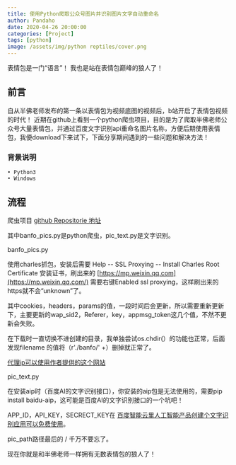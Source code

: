 ```yaml
---
title: 使用Python爬取公众号图片并识别图片文字自动重命名
author: Pandaho
date: 2020-04-26 20:00:00 
categories: [Project] 
tags: [python]
image: /assets/img/python reptiles/cover.png
---
```


表情包是一门“语言”！ 我也是站在表情包巅峰的狼人了！


##  前言

自从半佛老师发布的第一条以表情包为视频底图的视频后，b站开启了表情包视频的时代！
近期在github上看到一个python爬虫项目，目的是为了爬取半佛老师公众号大量表情包，并通过百度文字识别api重命名图片名称，方便后期使用表情包，我便download下来试下，下面分享期间遇到的一些问题和解决方法！
### 背景说明
	• Python3
	• Windows



##  流程

爬虫项目 [github Repositorie 地址](https://github.com/Brucepk/banfo_pics)

其中banfo_pics.py是python爬虫，pic_text.py是文字识别。

banfo_pics.py

使用charles抓包，安装后需要 Help -- SSL Proxying -- Install Charles Root Certificate 安装证书，刷出来的 [https://mp.weixin.qq.com](https://mp.weixin.qq.com/) 需要右键Enabled ssl proxying，这样刷出来的https就不会“unknown”了。

其中cookies，headers，params的值，一段时间后会更新，所以需要重新更新下，主要更新的wap_sid2，Referer，key，appmsg_token这几个值，不然不更新会失败。

在下载时一直切换不进创建的目录，我单独尝试os.chdir(）的功能也正常，后面发现filename 的值将（r'./banfo/' +）删掉就正常了。

[代理ip可以使用作者提供的这个网站](https://www.xicidaili.com/)

pic_text.py

在安装aip时（百度AI的文字识别接口），你安装的aip包是无法使用的，需要pip install baidu-aip，这可能是百度AI的文字识别接口的一个坑吧！

APP_ID，API_KEY，SECRECT_KEY在 [百度智能云里人工智能产品创建个文字识别应用可以免费使用](https://console.bce.baidu.com/)。

pic_path路径最后的 / 千万不要忘了。

现在你就是和半佛老师一样拥有无数表情包的狼人了！

 